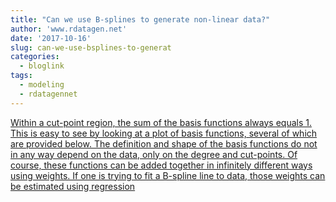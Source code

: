 ```yaml
---
title: "Can we use B-splines to generate non-linear data?"
author: 'www.rdatagen.net'
date: '2017-10-16'
slug: can-we-use-bsplines-to-generat
categories:
  - bloglink
tags:
  - modeling
  - rdatagennet
---
```


[Within a cut-point region, the sum of the basis functions always equals 1. This is easy to see by looking at a plot of basis functions, several of which are provided below. The definition and shape of the basis functions do not in any way depend on the data, only on the degree and cut-points. Of course, these functions can be added together in infinitely different ways using weights. If one is trying to fit a B-spline line to data, those weights can be estimated using regression<i class="fas fa-external-link-alt"></i>](https://www.rdatagen.net/post/generating-non-linear-data-using-b-splines/)

